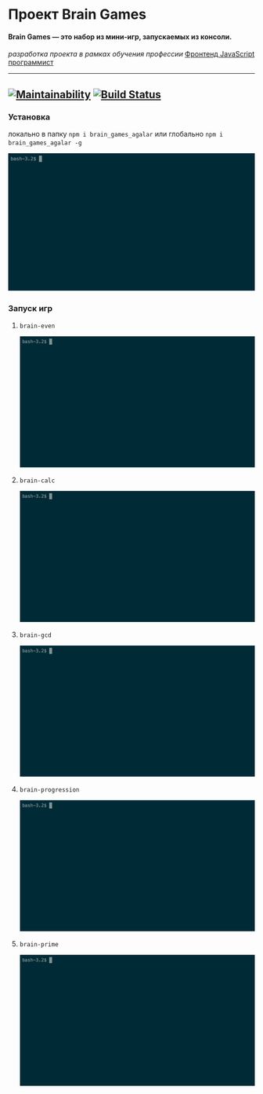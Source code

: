 # Проект Brain Games
#### Brain Games — это набор из мини-игр, запускаемых из консоли.
*разработка проекта в рамках обучения профессии* [Фронтенд JavaScript программист](https://ru.hexlet.io/professions/frontend)

---
[![Maintainability](https://api.codeclimate.com/v1/badges/9037b430af4b297d3123/maintainability)](https://codeclimate.com/github/agalar/project-lvl1-s474/maintainability)
[![Build Status](https://travis-ci.org/agalar/make-brains.svg?branch=master)](https://travis-ci.org/agalar/make-brains)
---

### Установка
локально в папку `npm i brain_games_agalar`
или глобально `npm i brain_games_agalar -g`

![](asciinema/install.gif)

### Запуск игр
1) `brain-even`

	![](asciinema/even.gif)

2) `brain-calc`

	![](asciinema/calc.gif)

3) `brain-gcd`

	![](asciinema/gcd.gif)

4) `brain-progression`

	![](asciinema/progression.gif)

5) `brain-prime`
	
	![](asciinema/prime.gif)
